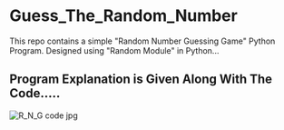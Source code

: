 # Guess_The_Random_Number
This repo contains a simple "Random Number Guessing Game" Python Program. Designed using "Random Module" in Python...


## Program Explanation is Given Along With The Code.....


![R_N_G code jpg](https://user-images.githubusercontent.com/96721128/152674608-9856101f-3984-4bac-81f0-4aab8cdfbf6d.png)
